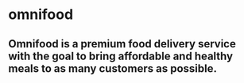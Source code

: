 # omnifood

## Omnifood is a premium food delivery service with the goal to bring affordable and healthy meals to as many customers as possible.
